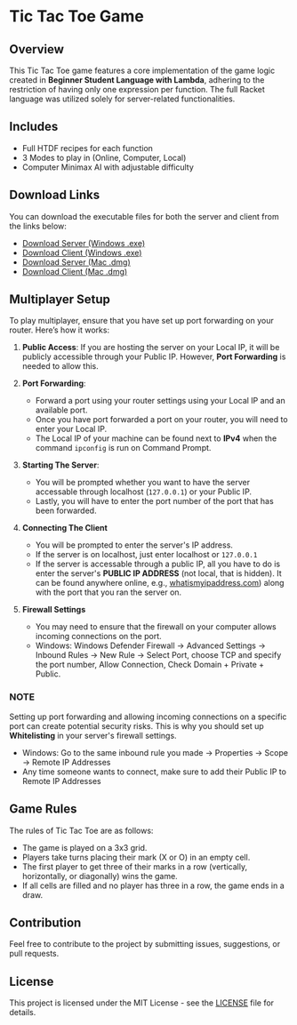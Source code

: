 # Tic Tac Toe Game

## Overview
This Tic Tac Toe game features a core implementation of the game logic created in **Beginner Student Language with Lambda**, adhering to the restriction of having only one expression per function. The full Racket language was utilized solely for server-related functionalities.

## Includes
- Full HTDF recipes for each function
- 3 Modes to play in (Online, Computer, Local)
- Computer Minimax AI with adjustable difficulty

## Download Links
You can download the executable files for both the server and client from the links below:

- [Download Server (Windows .exe)](https://github.com/Void4020/tic-tac-toe-multiplayer/blob/main/TicTacToeServer.zip)
- [Download Client (Windows .exe)](https://github.com/Void4020/tic-tac-toe-multiplayer/blob/main/TicTacToeClient.zip)
- [Download Server (Mac .dmg)](https://github.com/Void4020/tic-tac-toe-multiplayer/blob/main/TicTacToeServer.dmg)
- [Download Client (Mac .dmg)](https://github.com/Void4020/tic-tac-toe-multiplayer/blob/main/TicTacToeClient.dmg)

## Multiplayer Setup
To play multiplayer, ensure that you have set up port forwarding on your router. Here’s how it works:

1. **Public Access**: If you are hosting the server on your Local IP, it will be publicly accessible through your Public IP. However, **Port Forwarding** is needed to allow this.
   
2. **Port Forwarding**:
   - Forward a port using your router settings using your Local IP and an available port.
   - Once you have port forwarded a port on your router, you will need to enter your Local IP.
   - The Local IP of your machine can be found next to **IPv4** when the command `ipconfig` is run on Command Prompt.

3. **Starting The Server**: 
   - You will be prompted whether you want to have the server accessable through localhost (`127.0.0.1`) or your Public IP.
   - Lastly, you will have to enter the port number of the port that has been forwarded.

4. **Connecting The Client**
   - You will be prompted to enter the server's IP address.
   - If the server is on localhost, just enter localhost or `127.0.0.1`
   - If the server is accessable through a public IP, all you have to do is enter the server's **PUBLIC IP ADDRESS** (not local, that is hidden). It can be found anywhere online, e.g., [whatismyipaddress.com](https://whatismyipaddress.com)) along with the port that you ran the server on.
  
5. **Firewall Settings**
   - You may need to ensure that the firewall on your computer allows incoming connections on the port.
   - Windows: Windows Defender Firewall -> Advanced Settings -> Inbound Rules -> New Rule -> Select Port, choose TCP and specify the port number, Allow Connection, Check Domain + Private + Public.

### NOTE
Setting up port forwarding and allowing incoming connections on a specific port can create potential security risks.
This is why you should set up **Whitelisting** in your server's firewall settings.
- Windows: Go to the same inbound rule you made -> Properties -> Scope -> Remote IP Addresses
- Any time someone wants to connect, make sure to add their Public IP to Remote IP Addresses

## Game Rules
The rules of Tic Tac Toe are as follows:
- The game is played on a 3x3 grid.
- Players take turns placing their mark (X or O) in an empty cell.
- The first player to get three of their marks in a row (vertically, horizontally, or diagonally) wins the game.
- If all cells are filled and no player has three in a row, the game ends in a draw.

## Contribution
Feel free to contribute to the project by submitting issues, suggestions, or pull requests.

## License
This project is licensed under the MIT License - see the [LICENSE](LICENSE) file for details.
